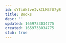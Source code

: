 ```yaml
---
id: sYfiAktveIvkILM3fU7yB
title: Books
desc: ''
updated: 1659733034775
created: 1659733034775
stub: true
---
```


